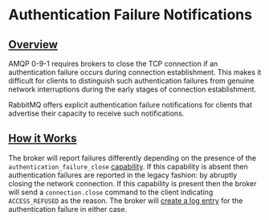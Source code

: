 <!--
Copyright (c) 2007-2022 VMware, Inc. or its affiliates.

All rights reserved. This program and the accompanying materials
are made available under the terms of the under the Apache License,
Version 2.0 (the "License”); you may not use this file except in compliance
with the License. You may obtain a copy of the License at

https://www.apache.org/licenses/LICENSE-2.0

Unless required by applicable law or agreed to in writing, software
distributed under the License is distributed on an "AS IS" BASIS,
WITHOUT WARRANTIES OR CONDITIONS OF ANY KIND, either express or implied.
See the License for the specific language governing permissions and
limitations under the License.
-->

# Authentication Failure Notifications

## <a id="overview" class="anchor" href="#overview">Overview</a>

AMQP 0-9-1 requires brokers to close the TCP connection if an authentication
failure occurs during connection establishment. This makes it difficult for
clients to distinguish such authentication failures from genuine network
interruptions during the early stages of connection establishment.

RabbitMQ offers explicit authentication failure notifications
for clients that advertise their capacity to receive such notifications.


## <a id="usage" class="anchor" href="#usage">How it Works</a>

The broker will report failures differently depending on the presence of the
<code>authentication_failure_close</code> <a href="consumer-cancel.html#capabilities">capability</a>.
If this capability is absent then authentication failures are reported
in the legacy fashion: by abruptly closing the network connection. If this
capability is present then the broker will send a <code>connection.close</code>
command to the client indicating <code>ACCESS_REFUSED</code> as the reason. The broker
will [create a log entry](/logging.html#connection-lifecycle-events)
for the authentication failure in either case.
